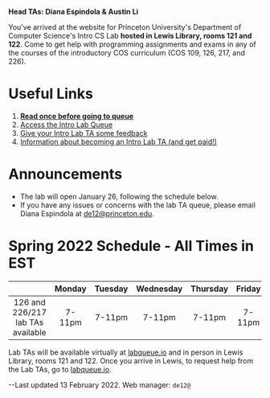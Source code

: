 **Head TAs: Diana Espindola & Austin Li**

You've arrived at the website for Princeton University's Department of Computer Science's Intro CS Lab **hosted in Lewis Library, rooms 121 and 122**. Come to get help with programming assignments and exams in any of the courses of the introductory COS curriculum (COS 109, 126, 217, and 226).

# Useful Links

1. **[Read once before going to queue](/how-to-effectively-use-intro-lab-tas/)**
2. [Access the Intro Lab Queue](https://www.labqueue.io/queues/intro-cs-lab/queue/)
3. [Give your Intro Lab TA some feedback](https://forms.gle/m7BMZs36hTkADb8L8)
4. [Information about becoming an Intro Lab TA (and get paid!)](/information-about-becoming-an-intro-lab-ta/)

# Announcements

- The lab will open January 26, following the schedule below.
- If you have any issues or concerns with the lab TA queue, please email Diana Espindola at de12@princeton.edu.


# Spring 2022 Schedule - All Times in EST

|                                   | Monday | Tuesday | Wednesday | Thursday | Friday | Saturday | Sunday |
|:---------------------------------:|:------:|:-------:|:---------:|:--------:|:------:|:--------:|:------:|
| 126 and 226/217 lab TAs available | 7-11pm |  7-11pm |   7-11pm  |  7-11pm  | 7-11pm |   3-7pm  | 5-11pm |

Lab TAs will be available virtually at [labqueue.io](https://www.labqueue.io/queues/intro-cs-lab/queue/) and in person in Lewis Library, rooms 121 and 122. Once you arrive in Lewis, to request help from the Lab TAs, go to [labqueue.io](https://www.labqueue.io/queues/intro-cs-lab/queue/).


--Last updated 13 February 2022. Web manager: `de12@`
